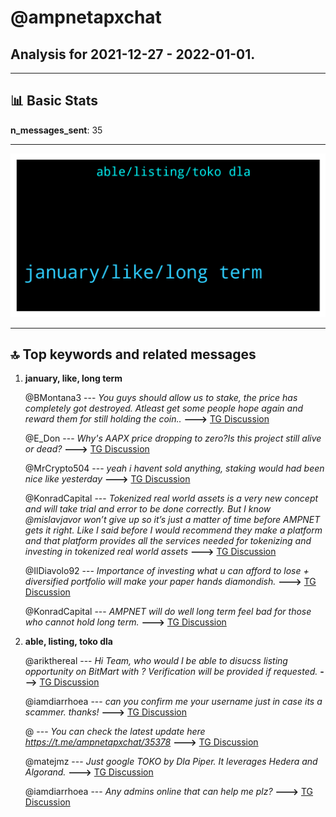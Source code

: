 # **@ampnetapxchat**
 ## Analysis for **2021-12-27** - **2022-01-01**.

---

## 📊 **Basic Stats**

**n_messages_sent**: 35

---
![wordcloud](ampnetapxchat_5Days_wordcloud.png)

---


## 🔝 **Top keywords and related messages**

1. **january, like, long term**

    @BMontana3 --- *You guys should allow us to stake, the price has completely got destroyed. Atleast get some people hope again and reward them for still holding the coin..* **--->** [TG Discussion](https://t.me/ampnetapxchat/35971)

    @E_Don --- *Why's AAPX price dropping to zero?Is this project still alive or dead?* **--->** [TG Discussion](https://t.me/ampnetapxchat/35862)

    @MrCrypto504 --- *yeah i havent sold anything, staking would had been nice like yesterday* **--->** [TG Discussion](https://t.me/ampnetapxchat/35972)

    @KonradCapital --- *Tokenized real world assets is a very new concept and will take trial and error to be done correctly. But I know @mislavjavor won’t give up so it’s just a matter of time before AMPNET gets it right. Like I said before I would recommend they make a platform and that platform provides all the services needed for tokenizing and investing in tokenized real world assets* **--->** [TG Discussion](https://t.me/ampnetapxchat/35797)

    @IlDiavolo92 --- *Importance of investing what u can afford to lose + diversified portfolio will make your paper hands diamondish.* **--->** [TG Discussion](https://t.me/ampnetapxchat/35857)

    @KonradCapital --- *AMPNET will do well long term feel bad for those who cannot hold long term.* **--->** [TG Discussion](https://t.me/ampnetapxchat/35796)

2. **able, listing, toko dla**

    @arikthereal --- *Hi Team, who would I be able to disucss listing opportunity on BitMart with ? Verification will be provided if requested.* **--->** [TG Discussion](https://t.me/ampnetapxchat/35900)

    @iamdiarrhoea --- *can you confirm me your username just in case its a scammer. thanks!* **--->** [TG Discussion](https://t.me/ampnetapxchat/35891)

    @<UNK> --- *You can check the latest update here https://t.me/ampnetapxchat/35378* **--->** [TG Discussion](https://t.me/ampnetapxchat/35863)

    @matejmz --- *Just google TOKO by Dla Piper. It leverages Hedera and Algorand.* **--->** [TG Discussion](https://t.me/ampnetapxchat/35801)

    @iamdiarrhoea --- *Any admins online that can help me plz?* **--->** [TG Discussion](https://t.me/ampnetapxchat/35888)

